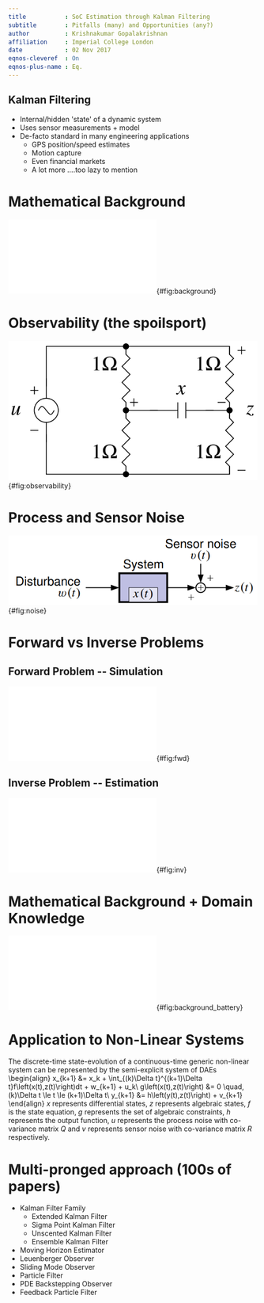 ```yaml
---
title           : SoC Estimation through Kalman Filtering
subtitle        : Pitfalls (many) and Opportunities (any?)
author          : Krishnakumar Gopalakrishnan
affiliation     : Imperial College London
date            : 02 Nov 2017
eqnos-cleveref  : On
eqnos-plus-name : Eq.
---
```


## Kalman Filtering

* Internal/hidden 'state' of a dynamic system
* Uses sensor measurements + model
* De-facto standard in many engineering applications
    + GPS position/speed estimates
    + Motion capture
    + Even financial markets
    + A lot more ....too lazy to mention

# Mathematical Background
![Background Framework](kf_background.pdf){#fig:background}

# Observability (the spoilsport)
![Observability Demo](circuit1_observability.png){#fig:observability}

# Process and Sensor Noise
![Process and Sensor Noise](noise_illustration.png){#fig:noise}

# Forward vs Inverse Problems

## Forward Problem -- Simulation
![The forward problem](fwd.pdf){#fig:fwd}

## Inverse Problem -- Estimation
![The inverse problem](inv.pdf){#fig:inv}

# Mathematical Background + Domain Knowledge
![Domain Knowledge](kf_background_battery.pdf){#fig:background_battery}

# Application to Non-Linear Systems
The discrete-time state-evolution of a continuous-time generic non-linear system can be represented by the semi-explicit system of DAEs
\begin{align}
    x_{k+1} &= x_k + \int_{(k)\Delta t}^{(k+1)\Delta t}f\left(x(t),z(t)\right)dt + w_{k+1} + u_k\\
    g\left(x(t),z(t)\right) &= 0  \quad, (k)\Delta t \le t \le (k+1)\Delta t\\
    y_{k+1} &= h\left(y(t),z(t)\right) + v_{k+1}
\end{align}
$x$ represents differential states, $z$ represents algebraic states, $f$ is the state equation, $g$ represents the set of algebraic constraints, $h$ represents the output function, $u$ represents the process noise with co-variance matrix $Q$ and $v$ represents sensor noise with co-variance matrix $R$ respectively.

# Multi-pronged approach (100s of papers)
* Kalman Filter Family
    - Extended Kalman Filter
    - Sigma Point Kalman Filter
    - Unscented Kalman Filter
    - Ensemble Kalman Filter
* Moving Horizon Estimator
* Leuenberger Observer
* Sliding Mode Observer
* Particle Filter
* PDE Backstepping Observer
* Feedback Particle Filter